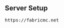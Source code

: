 <div class="markdown-heading" dir="auto"><h2 tabindex="-1" class="heading-element" dir="auto">Server Setup</h2></div>
<div class="highlight highlight-source-shell notranslate position-relative overflow-auto" dir="auto"><pre>https://fabricmc.net</pre><div class="zeroclipboard-container">
    <clipboard-copy aria-label="Copy" class="ClipboardButton btn btn-invisible js-clipboard-copy m-2 p-0 tooltipped-no-delay d-flex flex-justify-center flex-items-center" data-copy-feedback="Copied!" data-tooltip-direction="w" value="npm run dev" tabindex="0" role="button"></clipboard-copy></div></div>
